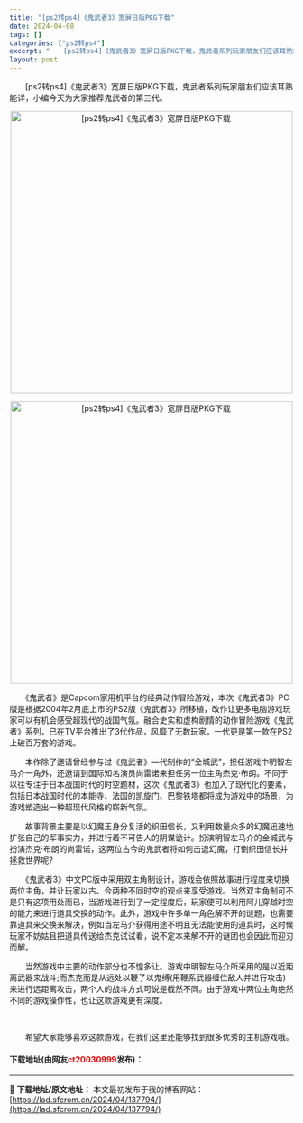 ```yaml
---
title: "[ps2转ps4]《鬼武者3》宽屏日版PKG下载"
date: 2024-04-08
tags: []
categories: ["ps2转ps4"]
excerpt: "　　[ps2转ps4]《鬼武者3》宽屏日版PKG下载，鬼武者系列玩家朋友们应该耳熟能详，小编今天为大家推荐鬼武者的第三代。 　　《鬼武者》是Capcom家用机平台的经典动作冒险游戏，本次《鬼武者3》PC版是根据2004年2月底上市的PS2版《鬼武者3》所移植，改作让更多电脑游戏玩家可以有机会感受超现&hellip;"
layout: post
---
```


 <p>　　[ps2转ps4]《鬼武者3》宽屏日版PKG下载，鬼武者系列玩家朋友们应该耳熟能详，小编今天为大家推荐鬼武者的第三代。</p> <p align="center"><img align="" border="0" src="https://lad.sfcrom.cn/wp-content/uploads/2024/04/20240408_6613f5a849816.webp" width="500" alt="[ps2转ps4]《鬼武者3》宽屏日版PKG下载" /></p> <p align="center"><img align="" border="0" src="https://lad.sfcrom.cn/wp-content/uploads/2024/04/20240408_6613f5a8a1046.webp" width="500" alt="[ps2转ps4]《鬼武者3》宽屏日版PKG下载" /></p> <p>　　《鬼武者》是Capcom家用机平台的经典动作冒险游戏，本次《鬼武者3》PC版是根据2004年2月底上市的PS2版《鬼武者3》所移植，改作让更多电脑游戏玩家可以有机会感受超现代的战国气氛。融合史实和虚构剧情的动作冒险游戏《鬼武者》系列，已在TV平台推出了3代作品，风靡了无数玩家，一代更是第一款在PS2上破百万套的游戏。</p> <p>　　本作除了邀请曾经参与过《鬼武者》一代制作的&ldquo;金城武&rdquo;，担任游戏中明智左马介一角外，还邀请到国际知名演员尚雷诺来担任另一位主角杰克&middot;布朗。不同于以往专注于日本战国时代的时空题材，这次《鬼武者3》也加入了现代化的要素，包括日本战国时代的本能寺、法国的凯旋门、巴黎铁塔都将成为游戏中的场景，为游戏塑造出一种超现代风格的崭新气氛。</p> <p>　　故事背景主要是以幻魔王身分复活的织田信长，又利用数量众多的幻魔迅速地扩张自己的军事实力，并进行着不可告人的阴谋诡计。扮演明智左马介的金城武与扮演杰克&middot;布朗的尚雷诺，这两位古今的鬼武者将如何击退幻魔，打倒织田信长并拯救世界呢?</p> <p>　　《鬼武者3》中文PC版中采用双主角制设计，游戏会依照故事进行程度来切换两位主角，并让玩家以古、今两种不同时空的观点来享受游戏。当然双主角制可不是只有这项用处而已，当游戏进行到了一定程度后，玩家便可以利用阿儿穿越时空的能力来进行道具交换的动作。此外，游戏中许多单一角色解不开的谜题，也需要靠道具来交换来解决，例如当左马介获得用途不明且无法能使用的道具时，这时候玩家不妨姑且把道具传送给杰克试试看，说不定本来解不开的谜团也会因此而迎刃而解。</p> <p>　　当然游戏中主要的动作部分也不惶多让。游戏中明智左马介所采用的是以近距离武器来战斗;而杰克而是从远处以鞭子以鬼缚(用鞭系武器缠住敌人并进行攻击)来进行远距离攻击，两个人的战斗方式可说是截然不同。由于游戏中两位主角绝然不同的游戏操作性，也让这款游戏更有深度。</p> <p>&nbsp;</p> <p>　　希望大家能够喜欢这款游戏，在我们这里还能够找到很多优秀的主机游戏哦。</p> <p><h4>下载地址(由网友<font color="red">ct20030999</font>发布)：</h4></p> 

---
📖 **下载地址/原文地址：** 本文最初发布于我的博客网站：[https://lad.sfcrom.cn/2024/04/137794/](https://lad.sfcrom.cn/2024/04/137794/)
